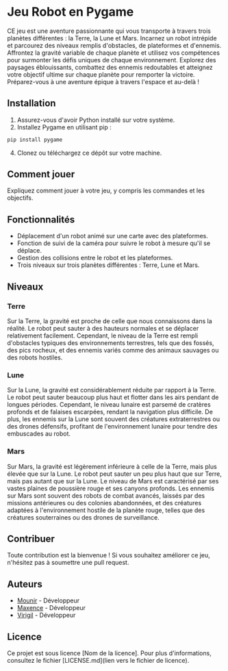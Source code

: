 # Jeu Robot en Pygame

CE jeu est une aventure passionnante qui vous transporte à travers trois planètes différentes : la Terre, la Lune et Mars. Incarnez un robot intrépide et parcourez des niveaux remplis d'obstacles, de plateformes et d'ennemis. Affrontez la gravité variable de chaque planète et utilisez vos compétences pour surmonter les défis uniques de chaque environnement. Explorez des paysages éblouissants, combattez des ennemis redoutables et atteignez votre objectif ultime sur chaque planète pour remporter la victoire. Préparez-vous à une aventure épique à travers l'espace et au-delà !
## Installation

1. Assurez-vous d'avoir Python installé sur votre système.
2. Installez Pygame en utilisant pip :
```bash
pip install pygame
```
4. Clonez ou téléchargez ce dépôt sur votre machine.

## Comment jouer

Expliquez comment jouer à votre jeu, y compris les commandes et les objectifs.

## Fonctionnalités

- Déplacement d'un robot animé sur une carte avec des plateformes.
- Fonction de suivi de la caméra pour suivre le robot à mesure qu'il se déplace.
- Gestion des collisions entre le robot et les plateformes.
- Trois niveaux sur trois planètes différentes : Terre, Lune et Mars.

## Niveaux

### Terre

Sur la Terre, la gravité est proche de celle que nous connaissons dans la réalité. Le robot peut sauter à des hauteurs normales et se déplacer relativement facilement. Cependant, le niveau de la Terre est rempli d'obstacles typiques des environnements terrestres, tels que des fossés, des pics rocheux, et des ennemis variés comme des animaux sauvages ou des robots hostiles.

### Lune

Sur la Lune, la gravité est considérablement réduite par rapport à la Terre. Le robot peut sauter beaucoup plus haut et flotter dans les airs pendant de longues périodes. Cependant, le niveau lunaire est parsemé de cratères profonds et de falaises escarpées, rendant la navigation plus difficile. De plus, les ennemis sur la Lune sont souvent des créatures extraterrestres ou des drones défensifs, profitant de l'environnement lunaire pour tendre des embuscades au robot.

### Mars

Sur Mars, la gravité est légèrement inférieure à celle de la Terre, mais plus élevée que sur la Lune. Le robot peut sauter un peu plus haut que sur Terre, mais pas autant que sur la Lune. Le niveau de Mars est caractérisé par ses vastes plaines de poussière rouge et ses canyons profonds. Les ennemis sur Mars sont souvent des robots de combat avancés, laissés par des missions antérieures ou des colonies abandonnées, et des créatures adaptées à l'environnement hostile de la planète rouge, telles que des créatures souterraines ou des drones de surveillance.

## Contribuer

Toute contribution est la bienvenue ! Si vous souhaitez améliorer ce jeu, n'hésitez pas à soumettre une pull request.

## Auteurs

- [Mounir](https://github.com/Mounir733) - Développeur
- [Maxence](https://github.com/MaxenceLucas) - Développeur
- [Virigil](https://github.com/Virgile73) - Développeur

## Licence

Ce projet est sous licence [Nom de la licence]. Pour plus d'informations, consultez le fichier [LICENSE.md](lien vers le fichier de licence).
